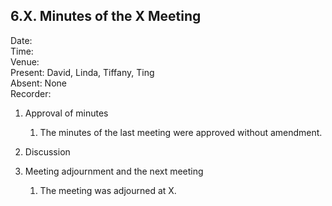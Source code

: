 ## 6.X. Minutes of the X Meeting

Date:\
Time:\
Venue:\
Present: David, Linda, Tiffany, Ting\
Absent: None\
Recorder:

1. Approval of minutes

    1. The minutes of the last meeting were approved without amendment.

2. Discussion

3. Meeting adjournment and the next meeting

    1. The meeting was adjourned at X.
